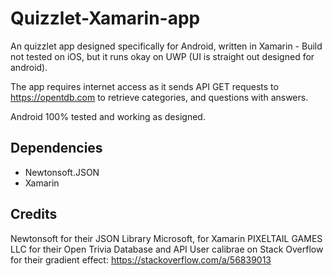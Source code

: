 # Quizzlet-Xamarin-app
An quizzlet app designed specifically for Android, written in Xamarin - Build not tested on iOS, but it runs okay on UWP (UI is straight out designed for android).

The app requires internet access as it sends API GET requests to https://opentdb.com to retrieve categories, and questions with answers.

Android 100% tested and working as designed.

## Dependencies 
* Newtonsoft.JSON
* Xamarin

## Credits
Newtonsoft for their JSON Library
Microsoft, for Xamarin
PIXELTAIL GAMES LLC for their Open Trivia Database and API
User calibrae on Stack Overflow for their gradient effect: https://stackoverflow.com/a/56839013
